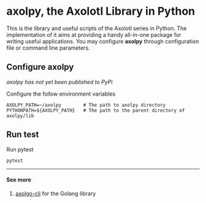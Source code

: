 # axolpy, the Axolotl Library in Python
This is the library and useful scripts of the Axolotl series in 
Python. The implementation of it aims at providing a handy all-in-one 
package for writing useful applications. You may configure 
**axolpy** through configuration file or command line parameters.

## Configure axolpy
_axolpy has not yet been published to PyPi_

Configure the follow environment variables
```
AXOLPY_PATH=~/axolpy        # The path to axolpy directory
PYTHONPATH=${AXOLPY_PATH}   # The path to the parent directory of axolpy/lib
```

## Run test
Run pytest
```
pytest
```

---
#### See more  
1. [axolgo-cli](https://github.com/tchiunam/axolgo-lic) for the Golang library
